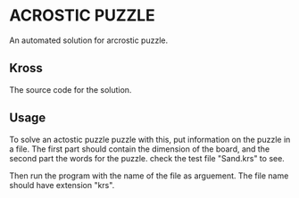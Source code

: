 # ACROSTIC PUZZLE

An automated solution for arcrostic puzzle.

## Kross

The source code for the solution.

## Usage

To solve an actostic puzzle puzzle with this, put information on the puzzle in 
a file. The first part should contain the dimension of the board, and the second part
the words for the puzzle. check the test file "Sand.krs" to see.

Then run the program with the name of the file as arguement. The file name should have extension "krs".
